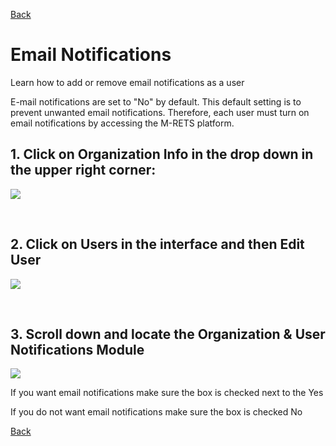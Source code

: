 [Back](https://mrets.github.io/Help/index)

# Email Notifications

Learn how to add or remove email notifications as a user

E-mail notifications are set to "No" by default. This default setting is to prevent unwanted email notifications. Therefore, each user must turn on email notifications by accessing the M-RETS platform. 

## 1. Click on Organization Info in the drop down in the upper right corner:

![](https://github.com/mrets/photos/blob/master/billing_email_notifications1.png?raw=true)

<br>

## 2. Click on Users in the interface and then Edit User

![](https://github.com/mrets/photos/blob/master/billing_email_notifications2.png?raw=true)

<br>

## 3. Scroll down and locate the Organization & User Notifications Module

![](https://github.com/mrets/photos/blob/master/billing_email_notifications3.png?raw=true)

If you want email notifications make sure the box is checked next to the Yes

If you do not want email notifications make sure the box is checked No

[Back](https://mrets.github.io/Help/index)
